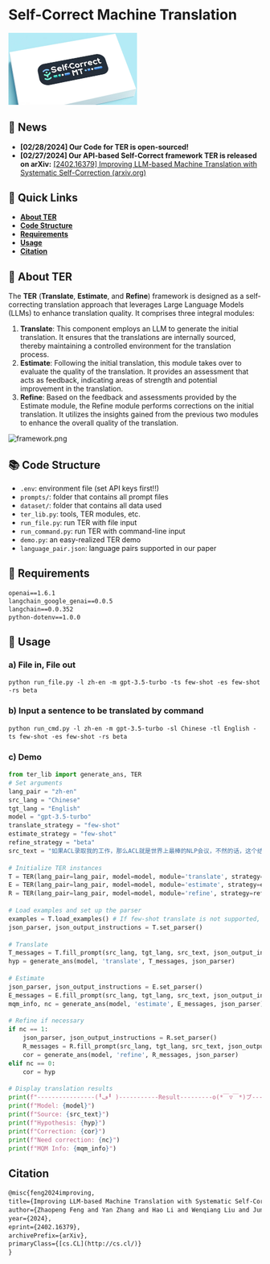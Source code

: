 # Self-Correct Machine Translation

<img src="./paper/sign.png" style="zoom:25%;" />

## **🔔 News**

- **[02/28/2024] Our Code for TER is open-sourced!**
- **[02/27/2024] Our API-based Self-Correct framework TER is released on arXiv:** [[2402.16379] Improving LLM-based Machine Translation with Systematic Self-Correction (arxiv.org)](https://arxiv.org/abs/2402.16379)

## **🚀 Quick Links**

- **[About TER](https://www.notion.so/Self-Correct-Machine-Translation-11f9e63afc4d4b60a95b63fb09e2dcf7?pvs=21)**
- **[Code Structure](https://www.notion.so/Self-Correct-Machine-Translation-11f9e63afc4d4b60a95b63fb09e2dcf7?pvs=21)**
- **[Requirements](https://www.notion.so/Self-Correct-Machine-Translation-11f9e63afc4d4b60a95b63fb09e2dcf7?pvs=21)**
- **[Usage](https://www.notion.so/Self-Correct-Machine-Translation-11f9e63afc4d4b60a95b63fb09e2dcf7?pvs=21)**
- **[Citation](https://www.notion.so/Self-Correct-Machine-Translation-11f9e63afc4d4b60a95b63fb09e2dcf7?pvs=21)**

## **🤖** About TER

The **TER** (**Translate**, **Estimate**, and **Refine**) framework is designed as a self-correcting translation approach that leverages Large Language Models (LLMs) to enhance translation quality. It comprises three integral modules:

1. **Translate**: This component employs an LLM to generate the initial translation. It ensures that the translations are internally sourced, thereby maintaining a controlled environment for the translation process.
2. **Estimate**: Following the initial translation, this module takes over to evaluate the quality of the translation. It provides an assessment that acts as feedback, indicating areas of strength and potential improvement in the translation.
3. **Refine**: Based on the feedback and assessments provided by the Estimate module, the Refine module performs corrections on the initial translation. It utilizes the insights gained from the previous two modules to enhance the overall quality of the translation.

![framework.png](Self-Correct%20Machine%20Translation%2011f9e63afc4d4b60a95b63fb09e2dcf7/framework.png)

## **📚** Code Structure

- `.env`: environment file (set API keys first!!)
- `prompts/`: folder that contains all prompt files
- `dataset/`: folder that contains all data used
- `ter_lib.py`: tools, TER modules, etc.
- `run_file.py`: run TER with file input
- `run_command.py`: run TER with command-line input
- `demo.py`: an easy-realized TER demo
- `language_pair.json`: language pairs supported in our paper

## **📃** Requirements

```
openai==1.6.1
langchain_google_genai==0.0.5
langchain==0.0.352
python-dotenv==1.0.0
```

## **💁** Usage

### a) File in, File out

```
python run_file.py -l zh-en -m gpt-3.5-turbo -ts few-shot -es few-shot -rs beta
```

### b) Input a sentence to be translated by command

```
python run_cmd.py -l zh-en -m gpt-3.5-turbo -sl Chinese -tl English -ts few-shot -es few-shot -rs beta
```

### c) Demo

```python
from ter_lib import generate_ans, TER    
# Set arguments
lang_pair = "zh-en"
src_lang = "Chinese"
tgt_lang = "English"
model = "gpt-3.5-turbo"
translate_strategy = "few-shot"
estimate_strategy = "few-shot"
refine_strategy = "beta"
src_text = "如果ACL录取我的工作，那么ACL就是世界上最棒的NLP会议，不然的话，这个结论就有待商榷。"

# Initialize TER instances
T = TER(lang_pair=lang_pair, model=model, module='translate', strategy=translate_strategy)
E = TER(lang_pair=lang_pair, model=model, module='estimate', strategy=estimate_strategy)
R = TER(lang_pair=lang_pair, model=model, module='refine', strategy=refine_strategy)

# Load examples and set up the parser
examples = T.load_examples() # If few-shot translate is not supported, automatically use zero-shot translate
json_parser, json_output_instructions = T.set_parser()

# Translate
T_messages = T.fill_prompt(src_lang, tgt_lang, src_text, json_output_instructions, examples)
hyp = generate_ans(model, 'translate', T_messages, json_parser)

# Estimate
json_parser, json_output_instructions = E.set_parser()
E_messages = E.fill_prompt(src_lang, tgt_lang, src_text, json_output_instructions, examples, hyp)
mqm_info, nc = generate_ans(model, 'estimate', E_messages, json_parser)

# Refine if necessary
if nc == 1:
    json_parser, json_output_instructions = R.set_parser()
    R_messages = R.fill_prompt(src_lang, tgt_lang, src_text, json_output_instructions, examples, hyp, mqm_info)
    cor = generate_ans(model, 'refine', R_messages, json_parser)
elif nc == 0:
    cor = hyp

# Display translation results
print(f"----------------(╹ڡ╹ )-----------Result---------o(*￣▽￣*)ブ-----------------")
print(f"Model: {model}")
print(f"Source: {src_text}")
print(f"Hypothesis: {hyp}")
print(f"Correction: {cor}")
print(f"Need correction: {nc}")
print(f"MQM Info: {mqm_info}")
```

## Citation

```latex
@misc{feng2024improving,
title={Improving LLM-based Machine Translation with Systematic Self-Correction},
author={Zhaopeng Feng and Yan Zhang and Hao Li and Wenqiang Liu and Jun Lang and Yang Feng and Jian Wu and Zuozhu Liu},
year={2024},
eprint={2402.16379},
archivePrefix={arXiv},
primaryClass={[cs.CL](http://cs.cl/)}
}
```